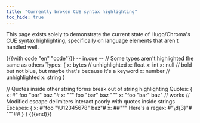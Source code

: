 ```yaml
---
title: "Currently broken CUE syntax highlighting"
toc_hide: true
---
```


This page exists solely to demonstrate the current state of Hugo/Chroma's CUE
syntax highlighting, specifically on language elements that aren't handled well.

{{{with code "en" "code"}}}
-- in.cue --
// Some types aren't highlighted the same as others
Types: {
	x: bytes // unhighlighted
	x: float
	x: int
	x: null   // bold but not blue, but maybe that's because it's a keyword
	x: number // unhighlighted
	x: string
}

// Quotes inside other string forms break out of string highlighting
Quotes: {
	x: #" foo "bar" baz "#
	x: """
		foo "bar" baz
		"""
	x: "foo \"bar\" baz" // works
	// Modified escape delimiters interact poorly with quotes inside strings
	Escapes: {
		x: #"foo "\U12345678" baz"#
		x: ##"""
			Here's a regex:
			    #"\d{3}"#
			"""##
	}
}
{{{end}}}
